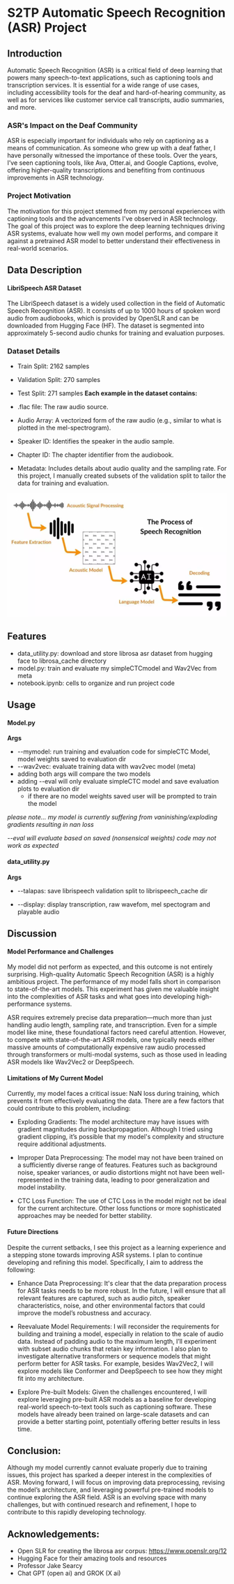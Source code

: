 # S2TP Automatic Speech Recognition (ASR) Project

## Introduction

Automatic Speech Recognition (ASR) is a critical field of deep learning that powers many speech-to-text applications, such as captioning tools and transcription services. It is essential for a wide range of use cases, including accessibility tools for the deaf and hard-of-hearing community, as well as for services like customer service call transcripts, audio summaries, and more.

### ASR's Impact on the Deaf Community
ASR is especially important for individuals who rely on captioning as a means of communication. As someone who grew up with a deaf father, I have personally witnessed the importance of these tools. Over the years, I’ve seen captioning tools, like Ava, Otter.ai, and Google Captions, evolve, offering higher-quality transcriptions and benefiting from continuous improvements in ASR technology.

### Project Motivation
The motivation for this project stemmed from my personal experiences with captioning tools and the advancements I've observed in ASR technology. The goal of this project was to explore the deep learning techniques driving ASR systems, evaluate how well my own model performs, and compare it against a pretrained ASR model to better understand their effectiveness in real-world scenarios.

## Data Description

#### LibriSpeech ASR Dataset
The LibriSpeech dataset is a widely used collection in the field of Automatic Speech Recognition (ASR). It consists of up to 1000 hours of spoken word audio from audiobooks, which is provided by OpenSLR and can be downloaded from Hugging Face (HF). The dataset is segmented into approximately 5-second audio chunks for training and evaluation purposes.

### Dataset Details
* Train Split: 2162 samples
* Validation Split: 270 samples
* Test Split: 271 samples
**Each example in the dataset contains:**

* .flac file: The raw audio source.
* Audio Array: A vectorized form of the raw audio (e.g., similar to what is plotted in the mel-spectrogram).
* Speaker ID: Identifies the speaker in the audio sample.
* Chapter ID: The chapter identifier from the audiobook.
* Metadata: Includes details about audio quality and the sampling rate.
For this project, I manually created subsets of the validation split to tailor the data for training and evaluation.


!["Model Structure"](images/speech-recognition-1024x576.webp)

## Features

* data_utility.py: download and store librosa asr dataset from hugging face to librosa_cache directory
* model.py: train and evaluate my simpleCTCmodel and Wav2Vec from meta
* notebook.ipynb: cells to organize and run project code 


## Usage 

#### Model.py
**Args**
* --mymodel: run training and evaluation code for simpleCTC Model, model weights saved to evaluation dir
* --wav2vec: evaluate training data with wav2vec model (meta)
* adding both args will compare the two models
* adding --eval will only evaluate simpleCTC model and save evaluation plots to evaluation dir
  * if there are no model weights saved user will be prompted to train the model
 
*please note... my model is currently suffering from vaninishing/exploding gradients resulting in nan loss*

*--eval will evaluate based on saved (nonsensical weights) code may not work as expected*

#### data_utility.py
**Args** 

 * --talapas: save librispeech validation split to librispeech_cache dir 
 
 * --display: display transcription, raw wavefom, mel spectogram and playable audio
## Discussion
#### Model Performance and Challenges
My model did not perform as expected, and this outcome is not entirely surprising. High-quality Automatic Speech Recognition (ASR) is a highly ambitious project. The performance of my model falls short in comparison to state-of-the-art models. This experiment has given me valuable insight into the complexities of ASR tasks and what goes into developing high-performance systems.

ASR requires extremely precise data preparation—much more than just handling audio length, sampling rate, and transcription. Even for a simple model like mine, these foundational factors need careful attention. However, to compete with state-of-the-art ASR models, one typically needs either massive amounts of computationally expensive raw audio processed through transformers or multi-modal systems, such as those used in leading ASR models like Wav2Vec2 or DeepSpeech.

#### Limitations of My Current Model
Currently, my model faces a critical issue: NaN loss during training, which prevents it from effectively evaluating the data. There are a few factors that could contribute to this problem, including:

* Exploding Gradients: The model architecture may have issues with gradient magnitudes during backpropagation. Although I tried using gradient clipping, it’s possible that my model's complexity and structure require additional adjustments.

* Improper Data Preprocessing: The model may not have been trained on a sufficiently diverse range of features. Features such as background noise, speaker variances, or audio distortions might not have been well-represented in the training data, leading to poor generalization and model instability.

* CTC Loss Function: The use of CTC Loss in the model might not be ideal for the current architecture. Other loss functions or more sophisticated approaches may be needed for better stability.

#### Future Directions
Despite the current setbacks, I see this project as a learning experience and a stepping stone towards improving ASR systems. I plan to continue developing and refining this model. Specifically, I aim to address the following:

* Enhance Data Preprocessing: It's clear that the data preparation process for ASR tasks needs to be more robust. In the future, I will ensure that all relevant features are captured, such as audio pitch, speaker characteristics, noise, and other environmental factors that could improve the model’s robustness and accuracy.

* Reevaluate Model Requirements: I will reconsider the requirements for building and training a model, especially in relation to the scale of audio data. Instead of padding audio to the maximum length, I’ll experiment with subset audio chunks that retain key information. I also plan to investigate alternative transformers or sequence models that might perform better for ASR tasks. For example, besides Wav2Vec2, I will explore models like Conformer and DeepSpeech to see how they might fit into my architecture.

* Explore Pre-built Models: Given the challenges encountered, I will explore leveraging pre-built ASR models as a baseline for developing real-world speech-to-text tools such as captioning software. These models have already been trained on large-scale datasets and can provide a better starting point, potentially offering better results in less time.

## Conclusion:
Although my model currently cannot evaluate properly due to training issues, this project has sparked a deeper interest in the complexities of ASR. Moving forward, I will focus on improving data preprocessing, revising the model’s architecture, and leveraging powerful pre-trained models to continue exploring the ASR field. ASR is an evolving space with many challenges, but with continued research and refinement, I hope to contribute to this rapidly developing technology.

## Acknowledgements:
* Open SLR for creating the librosa asr corpus: https://www.openslr.org/12
* Hugging Face for their amazing tools and resources 
* Professor Jake Searcy
* Chat GPT (open ai) and GROK (X ai) 


